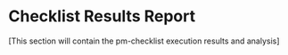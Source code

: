# Checklist Results Report

[This section will contain the pm-checklist execution results and analysis]
